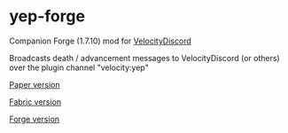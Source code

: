 # yep-forge

Companion Forge (1.7.10) mod for [VelocityDiscord](https://github.com/fooooooooooooooo/VelocityDiscord)

Broadcasts death / advancement messages to VelocityDiscord (or others) over the plugin channel "velocity:yep"

[Paper version](https://github.com/fooooooooooooooo/yep-paper/tree/paper)

[Fabric version](https://github.com/fooooooooooooooo/yep-paper/tree/fabric)

[Forge version](https://github.com/fooooooooooooooo/yep-paper/tree/forge)
